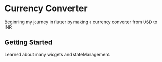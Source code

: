 # Currency Converter

Beginning my journey in flutter by making a currency converter from USD to INR

## Getting Started

Learned about many widgets and stateManagement.
